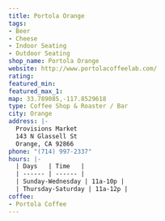 ```yaml
---
title: Portola Orange
tags:
- Beer
- Cheese
- Indoor Seating
- Outdoor Seating
shop_name: Portola Orange
website: http://www.portolacoffeelab.com/
rating: 
featured_min: 
featured_max_1: 
map: 33.789085,-117.8529618
type: Coffee Shop & Roaster / Bar
city: Orange
address: |-
  Provisions Market
  143 N Glassell St
  Orange, CA 92866
phone: "(714) 997-2337"
hours: |-
  | Days   | Time   |
  | ------ | ------ |
  | Sunday-Wednesday | 11a-10p |
  | Thursday-Saturday | 11a-12p |
coffee:
- Portola Coffee
---
```


